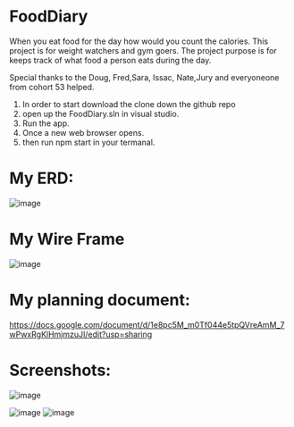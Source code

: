 # FoodDiary
When you eat food for the day how would you count the calories.
This project is for weight watchers and gym goers.
The project purpose is for keeps track of what food a person eats during the day.

Special thanks to the Doug, Fred,Sara, Issac, Nate,Jury and everyoneone from cohort 53 helped.


1. In order to start download the clone down the github repo
2. open up the FoodDiary.sln in visual studio.
3. Run the app.
4. Once a new web browser opens.
5. then run npm start in your termanal.

# My ERD:
![image](https://user-images.githubusercontent.com/34755641/167882230-ab5b4f7a-cc7d-4d39-8ae7-b2369d1feee3.png)
# My Wire Frame
![image](https://user-images.githubusercontent.com/34755641/167884532-41bfcb24-daed-4af3-ab51-91c0265ef3d5.png)


# My planning document:
https://docs.google.com/document/d/1e8pc5M_m0Tf044e5tpQVreAmM_7wPwxRgKlHmjmzuJI/edit?usp=sharing 


# Screenshots:
![image](https://user-images.githubusercontent.com/34755641/167883283-fe093fc4-5ca6-46a5-a4cf-0a5f007ec80c.png)

![image](https://user-images.githubusercontent.com/34755641/167882955-a15945a6-c2eb-48aa-b4e5-07eba91cb5dd.png)
![image](https://user-images.githubusercontent.com/34755641/167883067-0334d75f-bf14-466c-b86e-0c8ee4557d71.png)
